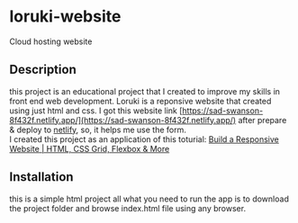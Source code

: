 # loruki-website
Cloud hosting website

## Description

this project is an educational project that I created to improve my skills in front end web development. 
Loruki is a reponsive website that created using just html and css.
I got this website link [https://sad-swanson-8f432f.netlify.app/](https://sad-swanson-8f432f.netlify.app/) after prepare & deploy to [netlify](https://www.netlify.com/), so, it helps me use the form.  
I created this project as an application of this toturial: [Build a Responsive Website | HTML, CSS Grid, Flexbox & More](https://youtu.be/p0bGHP-PXD4)

## Installation

this is a simple html project all what you need to run the app is to download the project folder and browse index.html file using any browser.

